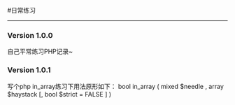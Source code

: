 #日常练习

-----------------------

<h3 id="20151112">Version 1.0.0</h3>
自己平常练习PHP记录~

<h3 id="20151119">Version 1.0.1</h3>
写个php in_array练习下用法原形如下：
bool in_array ( mixed $needle , array $haystack [, bool $strict = FALSE ] )
